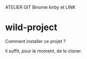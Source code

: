 ATELIER GIT
Binome kirby et LINK

# wild-project

Comment installer ce projet ?

Il suffit, pour le moment, de le cloner.
